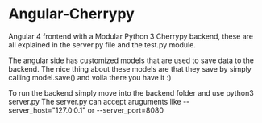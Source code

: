 # Angular-Cherrypy
Angular 4 frontend with a Modular Python 3 Cherrypy backend, these are all explained in the server.py file and the test.py module.

The angular side has customized models that are used to save data to the backend. The nice thing about these models are that they save by simply calling model.save() and voila there you have it :)

To run the backend simply move into the backend folder and use python3 server.py
The server.py can accept aruguments like 
--server_host="127.0.0.1" or 
--server_port=8080
